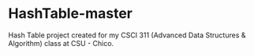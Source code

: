 # HashTable-master
Hash Table project created for my CSCI 311 (Advanced Data Structures &amp; Algorithm) class at CSU - Chico.
